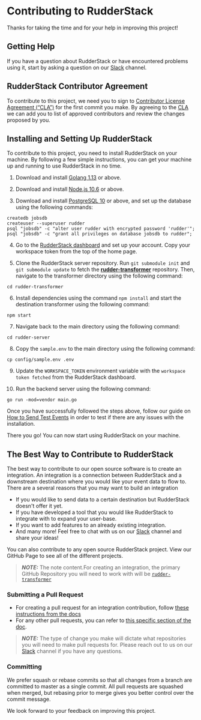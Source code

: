 # Contributing to RudderStack #

Thanks for taking the time and for your help in improving this project!

## Getting Help ##

If you have a question about RudderStack or have encountered problems using it, start by asking a question on our [Slack](https://resources.rudderstack.com/join-rudderstack-slack) channel.

## RudderStack Contributor Agreement ##

To contribute to this project, we need you to sign to [Contributor License Agreement (“CLA”)][CLA] for the first commit you make. By agreeing to the [CLA][CLA]
we can add you to list of approved contributors and review the changes proposed by you.

## Installing and Setting Up RudderStack

To contribute to this project, you need to install RudderStack on your machine. By following a few simple instructions, you can get your machine up and running to use RudderStack in no time.


1. Download and install [Golang 1.13](https://golang.org/dl/) or above.

2. Download and install [Node.js 10.6](https://nodej.org/en/download/) or above.

3. Download and install [PostgreSQL 10](https://www.postgresql.org/download/) or above, and set up the database using the following commands:

 ```
 createdb jobsdb
 createuser --superuser rudder
 psql "jobsdb" -c "alter user rudder with encrypted password 'rudder'";
 psql "jobsdb" -c "grant all privileges on database jobsdb to rudder";

 ```

4. Go to the [RudderStack dashboard](https://app.rudderstack.com/signup) and set up your account. Copy your workspace token from the top of the home page.

5. Clone the RudderStack server repository. Run `git submodule init` and `git submodule update` to fetch the [**rudder-transformer**](https://github.com/rudderlabs/rudder-transformer) repository. Then, navigate to the transformer directory using the following command:

```
cd rudder-transformer
```

6. Install dependencies using the command `npm install` and start the destination transformer using the following command:

```
npm start

```

7. Navigate back to the main directory using the following command:

```
cd rudder-server

```

8. Copy the `sample.env` to the main directory using the following command:

```
cp config/sample.env .env

```

9. Update the `WORKSPACE_TOKEN` environment variable with the `workspace token fetched` from the RudderStack dashboard.

10. Run the backend server using the following command:

```
go run -mod=vendor main.go

```

Once you have successfully followed the steps above, follow our guide on [How to Send Test Events](https://docs.rudderstack.com/getting-started/installing-and-setting-up-rudderstack#how-to-send-test-events) in order to test if there are any issues with the installation.

There you go! You can now start using RudderStack on your machine.

## The Best Way to Contribute to RudderStack ##

The best way to contribute to our open source software is to create an integration. An integration is a connection between RudderStack and a downstream destination where you would like your event data to flow to. There are a several reasons that you may want to build an integration
- If you would like to send data to a certain destination but RudderStack doesn't offer it yet.
- If you have developed a tool that you would like RudderStack to integrate with to expand your user-base.
- If you want to add features to an already existing integration.
- And many more! Feel free to chat with us on our [Slack](https://resources.rudderstack.com/join-rudderstack-slack) channel and share your ideas!

You can also contribute to any open source RudderStack project. View our GitHub Page to see all of the different projects.

> **_NOTE:_**  The note content.For creating an integration, the primary GitHub Repository you will need to work with will be [`rudder-transformer`](https://github.com/rudderlabs/rudder-transformer)

### Submitting a Pull Request ###

- For creating a pull request for an integration contribution, follow [these instructions from the docs](https://docs.rudderstack.com/user-guides/how-to-guides/how-to-submit-an-integration-pull-request)
- For any other pull requests, you can refer to [this specific section of the doc](https://docs.rudderstack.com/user-guides/how-to-guides/how-to-submit-an-integration-pull-request#creating-a-pull-request). 

> **_NOTE:_**  The type of change you make will dictate what repositories you will need to make pull requests for. Please reach out to us on our [Slack](https://resources.rudderstack.com/join-rudderstack-slack) channel if you have any questions.

### Committing ###

We prefer squash or rebase commits so that all changes from a branch are
committed to master as a single commit. All pull requests are squashed when
merged, but rebasing prior to merge gives you better control over the commit
message.

We look forward to your feedback on improving this project.


<!----variable's---->

[issue]: https://github.com/rudderlabs/rudder-server/issues/new
[CLA]: https://rudderlabs.wufoo.com/forms/rudderlabs-contributor-license-agreement
